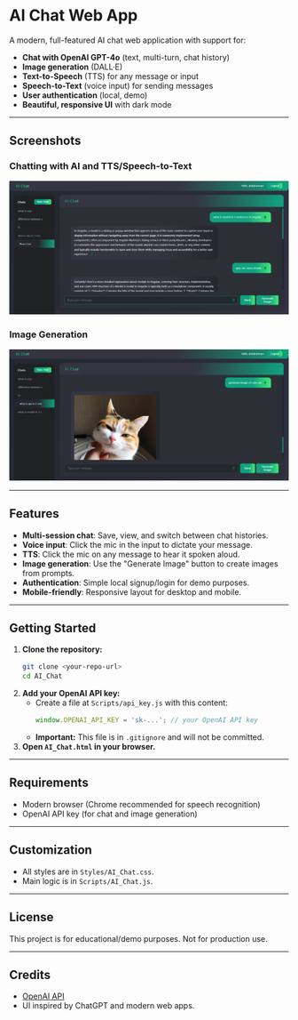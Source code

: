 # AI Chat Web App

A modern, full-featured AI chat web application with support for:
- **Chat with OpenAI GPT-4o** (text, multi-turn, chat history)
- **Image generation** (DALL·E)
- **Text-to-Speech** (TTS) for any message or input
- **Speech-to-Text** (voice input) for sending messages
- **User authentication** (local, demo)
- **Beautiful, responsive UI** with dark mode

---

## Screenshots

### Chatting with AI and TTS/Speech-to-Text
![Chat Example](Screenshot%202025-06-04%20222740.png)

### Image Generation
![Image Generation Example](Screenshot%202025-06-04%20223315.png)

---

## Features
- **Multi-session chat**: Save, view, and switch between chat histories.
- **Voice input**: Click the mic in the input to dictate your message.
- **TTS**: Click the mic on any message to hear it spoken aloud.
- **Image generation**: Use the "Generate Image" button to create images from prompts.
- **Authentication**: Simple local signup/login for demo purposes.
- **Mobile-friendly**: Responsive layout for desktop and mobile.

---

## Getting Started

1. **Clone the repository:**
   ```sh
   git clone <your-repo-url>
   cd AI_Chat
   ```
2. **Add your OpenAI API key:**
   - Create a file at `Scripts/api_key.js` with this content:
     ```js
     window.OPENAI_API_KEY = 'sk-...'; // your OpenAI API key
     ```
   - **Important:** This file is in `.gitignore` and will not be committed.
3. **Open `AI_Chat.html` in your browser.**

---

## Requirements
- Modern browser (Chrome recommended for speech recognition)
- OpenAI API key (for chat and image generation)

---

## Customization
- All styles are in `Styles/AI_Chat.css`.
- Main logic is in `Scripts/AI_Chat.js`.

---

## License
This project is for educational/demo purposes. Not for production use.

---

## Credits
- [OpenAI API](https://platform.openai.com/)
- UI inspired by ChatGPT and modern web apps.
